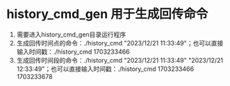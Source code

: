 # history_cmd_gen  用于生成回传命令
1. 需要进入history_cmd_gen目录运行程序
2. 生成回传时间点的命令：./history_cmd "2023/12/21 11:33:49"；也可以直接输入时间戳：./history_cmd 1703233466
3. 生成回传时间段的命令：./history_cmd "2023/12/21 11:33:49" "2023/12/21 12:33:49"；也可以直接输入时间戳：./history_cmd 1703233466 1703233678
